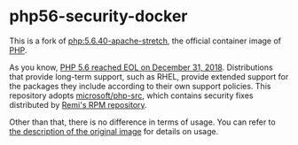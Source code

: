 # php56-security-docker

This is a fork of [php:5.6.40-apache-stretch](https://github.com/docker-library/php/tree/ecd7dcc69c76f0e582c2274ecb90dcb7264e245c/5.6/stretch/apache), the official container image of [PHP](https://hub.docker.com/_/php/).

As you know, [PHP 5.6 reached EOL on December 31, 2018](https://www.php.net/eol.php). Distributions that provide long-term support, such as RHEL, provide extended support for the packages they include according to their own support policies. This repository adopts [microsoft/php-src](https://github.com/microsoft/php-src/tree/PHP-5.6-security-backports), which contains security fixes distributed by [Remi's RPM repository](https://rpms.remirepo.net/enterprise/7/php56/x86_64/repoview/).

Other than that, there is no difference in terms of usage. You can refer to [the description of the original image](https://hub.docker.com/_/php/) for details on usage.
